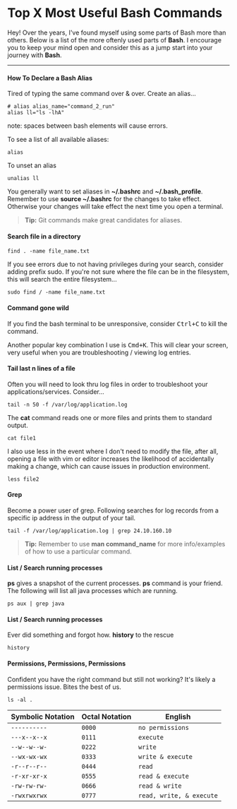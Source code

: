 Top X Most Useful Bash Commands
===================


Hey! Over the years, I've found myself using some parts of Bash more than others. Below is a list of the more oftenly used parts of **Bash**. I encourage you to keep your mind open and consider this as a jump start into your journey with **Bash**.

----------

#### <i class="icon-file"></i> How To Declare a Bash Alias

Tired of typing the same command over & over. Create an alias...
```
# alias alias_name="command_2_run"
alias ll="ls -lhA"
```
note: spaces between bash elements will cause errors.

To see a list of all available aliases:
```
alias
```
To unset an alias
```
unalias ll
```
You generally want to set aliases in **~/.bashrc** and **~/.bash_profile**. Remember to use **source ~/.bashrc** for the changes to take effect. Otherwise your changes will take effect the next time you open a terminal.

> **Tip:** Git commands make great candidates for aliases.

####  Search file in a directory

```
find . -name file_name.txt
```
If you see errors due to not having privileges during your search, consider adding prefix sudo. If you're not sure where the file can be in the filesystem, this will search the entire filesystem...
```
sudo find / -name file_name.txt
```

#### Command gone wild

If you find the bash terminal to be unresponsive, consider <kbd>Ctrl+C</kbd> to kill the command. 

Another popular key combination I use is <kbd>Cmd+K</kbd>. This will clear your screen, very useful when you are troubleshooting / viewing log entries.

#### Tail last n lines of a file

Often you will need to look thru log files in order to troubleshoot your applications/services. Consider...
```
tail -n 50 -f /var/log/application.log
```
The **cat** command reads one or more files and prints them to standard output. 
```
cat file1
```
I also use less in the event where I don't need to modify the file, after all, opening a file with vim or editor increases the likelihood of accidentally making a change, which can cause issues in production environment.
```
less file2
```

#### Grep

Become a power user of grep. Following searches for log records from a specific ip address in the output of your tail.
```
tail -f /var/log/application.log | grep 24.10.160.10
```

> **Tip:** Remember to use **man command_name** for more info/examples of how to use a particular command.

#### List / Search running processes
**ps** gives a snapshot of the current processes. **ps** command is your friend. The following will list all java processes which are running.
```
ps aux | grep java
```

#### List / Search running processes
Ever did something and forgot how. **history** to the rescue
```
history
```

#### Permissions, Permissions, Permissions
Confident you have the right command but still not working? It's likely a permissions issue. Bites the best of us.
```
ls -al .
```
|   Symbolic Notation | Octal Notation	          | English              |
 ----------------- | ---------------------------- | ------------------
| `----------`       | `0000`                     | `no permissions` |
| `---x--x--x`       | `0111`                     | `execute` |
| `--w--w--w-`       | `0222`                     | `write` |
| `--wx-wx-wx`       | `0333`                     | `write & execute` |
| `-r--r--r--`       | `0444`                     | `read` |
| `-r-xr-xr-x`       | `0555`                     | `read & execute` |
| `-rw-rw-rw-`       | `0666`                     | `read & write` |
| `-rwxrwxrwx`       | `0777`                     | `read, write, & execute` |
